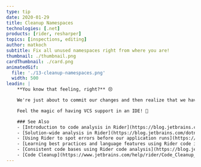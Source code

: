 ```yaml
---
type: tip
date: 2020-01-29
title: Cleanup Namespaces
technologies: [.net]
products: [rider, resharper]
topics: [inspections, editing]
author: matkoch
subtitle: Fix all unused namespaces right from where you are!
thumbnail: ./thumbnail.png
cardThumbnail: ./card.png
animatedGif:
  file: './13-cleanup-namespaces.png'
  width: 500
leadin: |
    **You know that feeling, right?** 😣

    We're just about to commit our changes and then realize that we have some code smells or dead code left 😵 But there is nothing to worry about! Rider's integrated **side-by-side diff viewer** allows to fix them right from where we are and even in bulk!

    Feel the magic of having VCS support in an IDE! 🥰

    ### See Also
    - [Introduction to code analysis in Rider](https://blog.jetbrains.com/dotnet/2018/05/17/introduction-code-analysis-rider/)
    - [Solution-wide analysis in Rider](https://blog.jetbrains.com/dotnet/2018/05/21/solution-wide-analysis-rider/)
    - [Using Rider to spot errors before our application runs](https://blog.jetbrains.com/dotnet/2018/05/22/using-rider-spot-errors-application-runs/)
    - [Learning best practices and language features using Rider code inspections](https://blog.jetbrains.com/dotnet/2018/05/23/learning-best-practices-language-features-using-rider-code-inspections/)
    - [Consistent code bases using Rider code analysis](https://blog.jetbrains.com/dotnet/2018/05/24/consistent-code-bases-using-rider-code-analysis/)
    - [Code Cleanup](https://www.jetbrains.com/help/rider/Code_Cleanup__Index.html)
---
```

